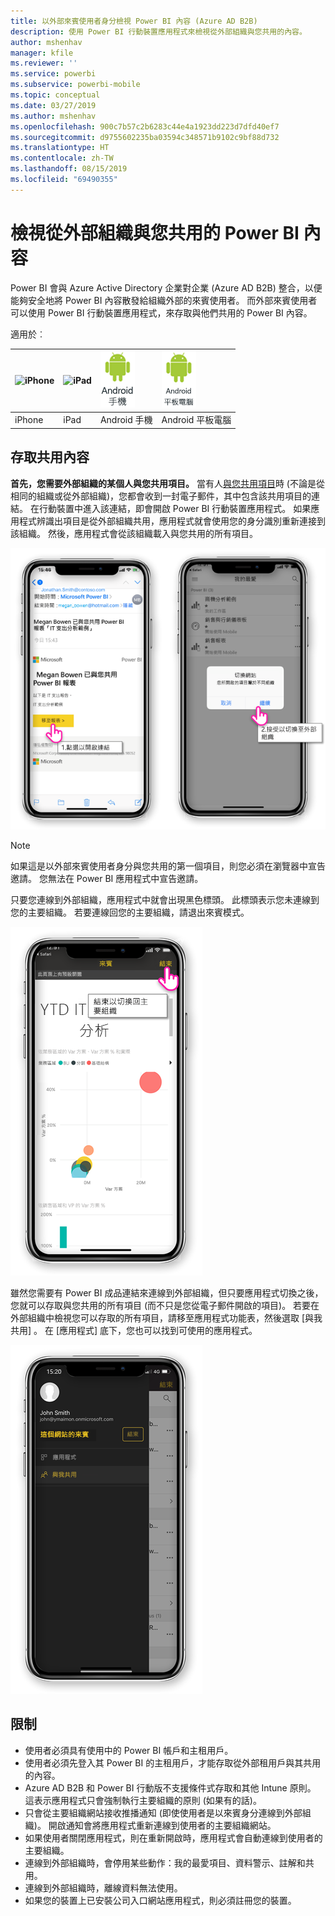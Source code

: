 ```yaml
---
title: 以外部來賓使用者身分檢視 Power BI 內容 (Azure AD B2B)
description: 使用 Power BI 行動裝置應用程式來檢視從外部組織與您共用的內容。
author: mshenhav
manager: kfile
ms.reviewer: ''
ms.service: powerbi
ms.subservice: powerbi-mobile
ms.topic: conceptual
ms.date: 03/27/2019
ms.author: mshenhav
ms.openlocfilehash: 900c7b57c2b6283c44e4a1923dd223d7dfd40ef7
ms.sourcegitcommit: d9755602235ba03594c348571b9102c9bf88d732
ms.translationtype: HT
ms.contentlocale: zh-TW
ms.lasthandoff: 08/15/2019
ms.locfileid: "69490355"
---
```

# <a name="view-power-bi-content-shared-with-you-from-an-external-organization"></a>檢視從外部組織與您共用的 Power BI 內容

Power BI 會與 Azure Active Directory 企業對企業 (Azure AD B2B) 整合，以便能夠安全地將 Power BI 內容散發給組織外部的來賓使用者。 而外部來賓使用者可以使用 Power BI 行動裝置應用程式，來存取與他們共用的 Power BI 內容。 


適用於︰

| ![iPhone](./media/mobile-app-ssrs-kpis-mobile-on-premises-reports/iphone-logo-50-px.png) | ![iPad](./media/mobile-app-ssrs-kpis-mobile-on-premises-reports/ipad-logo-50-px.png) | ![Android 手機](./media/mobile-app-ssrs-kpis-mobile-on-premises-reports/android-phone-logo-50-px.png) | ![Android 平板電腦](./media/mobile-app-ssrs-kpis-mobile-on-premises-reports/android-tablet-logo-50-px.png) |
|:--- |:--- |:--- |:--- |
| iPhone |iPad |Android 手機 |Android 平板電腦 |

## <a name="accessing-shared-content"></a>存取共用內容

**首先，您需要外部組織的某個人與您共用項目。** 當有人[與您共用項目](../../service-share-dashboards.md)時 (不論是從相同的組織或從外部組織)，您都會收到一封電子郵件，其中包含該共用項目的連結。 在行動裝置中進入該連結，即會開啟 Power BI 行動裝置應用程式。 如果應用程式辨識出項目是從外部組織共用，應用程式就會使用您的身分識別重新連接到該組織。 然後，應用程式會從該組織載入與您共用的所有項目。

![Power BI 從電子郵件開啟共用項目 ](./media/mobile-apps-b2b/mobile-b2b-open-item-email.png)

> [!NOTE]
> 如果這是以外部來賓使用者身分與您共用的第一個項目，則您必須在瀏覽器中宣告邀請。 您無法在 Power BI 應用程式中宣告邀請。

只要您連線到外部組織，應用程式中就會出現黑色標頭。 此標頭表示您未連線到您的主要組織。 若要連線回您的主要組織，請退出來賓模式。

![Power BI 來賓使用者標頭](./media/mobile-apps-b2b/mobile-b2b-exit-home.png)

雖然您需要有 Power BI 成品連結來連線到外部組織，但只要應用程式切換之後，您就可以存取與您共用的所有項目 (而不只是您從電子郵件開啟的項目)。 若要在外部組織中檢視您可以存取的所有項目，請移至應用程式功能表，然後選取 [與我共用]  。 在 [應用程式]  底下，您也可以找到可使用的應用程式。

![以來賓外部使用者身分檢視 Power BI 應用程式功能表](./media/mobile-apps-b2b/mobile-b2b-menu.png)

## <a name="limitations"></a>限制

- 使用者必須具有使用中的 Power BI 帳戶和主租用戶。
- 使用者必須先登入其 Power BI 的主租用戶，才能存取從外部租用戶與其共用的內容。
- Azure AD B2B 和 Power BI 行動版不支援條件式存取和其他 Intune 原則。 這表示應用程式只會強制執行主要組織的原則 (如果有的話)。
- 只會從主要組織網站接收推播通知 (即使使用者是以來賓身分連線到外部組織)。 開啟通知會將應用程式重新連線到使用者的主要組織網站。
- 如果使用者關閉應用程式，則在重新開啟時，應用程式會自動連線到使用者的主要組織。
- 連線到外部組織時，會停用某些動作：我的最愛項目、資料警示、註解和共用。
- 連線到外部組織時，離線資料無法使用。
- 如果您的裝置上已安裝公司入口網站應用程式，則必須註冊您的裝置。

